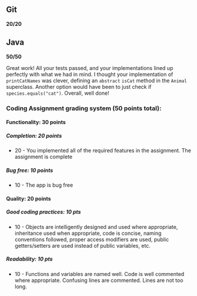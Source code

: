 ## Git

**20/20**

## Java

**50/50**

Great work! All your tests passed, and your implementations lined up perfectly with what we had in mind. I thought your implementation of `printCatNames` was clever, defining an `abstract` `isCat` method in the `Animal` superclass. Another option would have been to just check if `species.equals("cat")`. Overall, well done!

### Coding Assignment grading system (50 points total):

#### Functionality: 30 points

##### Completion: 20 points

* 20 - You implemented all of the required features in the assignment. The assignment is complete

##### Bug free: 10 points

* 10 - The app is bug free

#### Quality: 20 points

##### Good coding practices: 10 pts

* 10 - Objects are intelligently designed and used where appropriate, inheritance used when appropriate, code is concise, naming conventions followed, proper access modifiers are used, public getters/setters are used instead of public variables, etc.

##### Readability: 10 pts
* 10 - Functions and variables are named well. Code is well commented where appropriate. Confusing lines are commented. Lines are not too long.